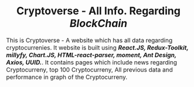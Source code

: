 <h1 align="center">
  <a title="Netflix" src="/src/images/cryptocurrency.png" alt="CryptoVerse Logo" />
  <br>
  Cryptoverse - All Info. Regarding <strong><em>BlockChain</em></strong>
</h1>

<p><font size="3">
  This is Cryptoverse - A website which has all data regarding cryptocurrenies. It website is built using <strong><em>React.JS, Redux-Toolkit, millyfy, Chart.JS, HTML-react-parser, moment, Ant Design, Axios, UUID.</em></strong>. It contains pages which include news regarding Cryptocurreny, top 100 Cryptocurreny, All previous data and performance in graph of the Cryptocurreny. 
</p>
